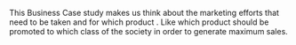 This Business Case study makes us think about the marketing efforts that need to be taken and for which product . 
Like which product should be promoted to which class of the society in order to generate maximum sales.
